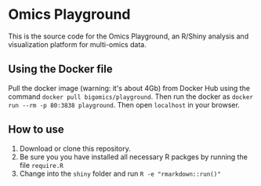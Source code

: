 # Omics Playground

This is the source code for the Omics Playground, an R/Shiny analysis
and visualization platform for multi-omics data.


## Using the Docker file

Pull the docker image (warning: it's about 4Gb) from Docker Hub using
the command `docker pull bigomics/playground`. Then run the docker as 
`docker run --rm -p 80:3838 playground`. Then open `localhost` in your
browser.


## How to use

1. Download or clone this repository. 
2. Be sure you you have installed all necessary R packges by running
   the file `require.R`
3. Change into the `shiny` folder and run `R -e "rmarkdown::run()"`
